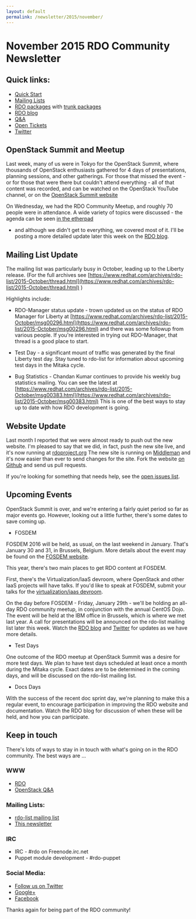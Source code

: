 ```yaml
---
layout: default
permalink: /newsletter/2015/november/
---
```

# November 2015 RDO Community Newsletter

## Quick links:

* [Quick Start](http://rdoproject.org/quickstart)
* [Mailing Lists](http://rdoproject.org/community/mailing-lists/)
* [RDO packages](http://rdoproject.org/repos/) with [trunk packages](http://rdoproject.org/repos/openstack/openstack-trunk/)
* [RDO blog](http://rdoproject.org/blog)
* [Q&A](http://ask.openstack.org/)
* [Open Tickets](http://tm3.org/rdobugs)
* [Twitter](http://twitter.com/rdocommunity)

## OpenStack Summit and Meetup

Last week, many of us were in Tokyo for the OpenStack Summit, where
thousands of OpenStack enthusiasts gathered for 4 days of
presentations, planning sessions, and other gatherings. For those that
missed the event - or for those that were there but couldn't attend
everything - all of that content was recorded, and can be watched on
the OpenStack YouTube channel, or on the [OpenStack Summit website](https://www.openstack.org/summit/tokyo-2015/videos/)

On Wednesday, we had the RDO Community Meetup, and roughly 70 people
were in attendance. A wide variety of topics were discussed - the
agenda can be seen [in the etherpad](https://etherpad.openstack.org/p/rdo-tokyo) 
- and although we didn't get to everything, we covered most of it. I'll be posting a more detailed update later this week on the [RDO blog](http://rdoproject.org/blog).

## Mailing List Update

The mailing list was particularly busy in October, leading up to the
Liberty release. (For the full archives see
[https://www.redhat.com/archives/rdo-list/2015-October/thread.html](https://www.redhat.com/archives/rdo-list/2015-October/thread.html) )

Highlights include:

* RDO-Manager status update - trown updated us on the status of RDO
Manager for Liberty at
[https://www.redhat.com/archives/rdo-list/2015-October/msg00296.html](https://www.redhat.com/archives/rdo-list/2015-October/msg00296.html)
and there was some followup from various people. If you're
interested in trying out RDO-Manager, that thread is a good place to
start.

* Test Day - a significant mount of traffic was generated by the final
Liberty test day. Stay tuned to rdo-list for information about
upcoming test days in the Mitaka cycle.

* Bug Statistics - Chandan Kumar continues to provide his weekly bug
statistics mailing. You can see the latest at
[https://www.redhat.com/archives/rdo-list/2015-October/msg00383.html](https://www.redhat.com/archives/rdo-list/2015-October/msg00383.html)
This is one of the best ways to stay up to date with how RDO
development is going.

## Website Update

Last month I reported that we were almost ready to push out the new
website. I'm pleased to say that we did, in fact, push the new site
live, and it's now running at [rdoproject.org](http://rdoproject.org/) 
The new site is running on [Middleman](https://middlemanapp.com/) 
and it's now easier
than ever to send changes for the site. Fork the website 
[on Github](https://github.com/redhat-openstack/website) and send us pull requests.

If you're looking for something that needs help, see the [open issues list](https://github.com/redhat-openstack/website/issues).

## Upcoming Events

OpenStack Summit is over, and we're entering a fairly quiet period so
far as major events go. However, looking out a little further, there's
some dates to save coming up.

* FOSDEM

FOSDEM 2016 will be held, as usual, on the last weekend in January.
That's January 30 and 31, in Brussels, Belgium. More details about the
event may be found on the [FOSDEM website](https://fosdem.org/2016/).

This year, there's two main places to get RDO content at FOSDEM.

First, there's the Virtualization/IaaS devroom, where OpenStack and
other IaaS projects will have talks. If you'd like to speak at FOSDEM, 
submit your talks for the [virtualization/iaas devroom](http://goo.gl/ZOS8W3).

On the day before FOSDEM - Friday, January 29th - we'll be holding an
all-day RDO community meetup, in conjunction with the annual CentOS
Dojo. The event will be held at the IBM office in Brussels, which is
where we met last year. A call for presentations will be announced on
the rdo-list mailing list later this week. Watch the [RDO blog](http://rdoproject.org/blog/) and [Twitter](http://twitter.com/rdoproject) for updates
as we have more details.

* Test Days

One outcome of the RDO meetup at OpenStack Summit was a desire for
more test days. We plan to have test days scheduled at least once a
month during the Mitaka cycle. Exact dates are to be determined in the
coming days, and will be discussed on the rdo-list mailing list.

* Docs Days

With the success of the recent doc sprint day, we're planning to make
this a regular event, to encourage participation in improving the RDO
website and documentation. Watch the RDO blog for discussion of when
these will be held, and how you can participate.

## Keep in touch 

There's lots of ways to stay in in touch with what's going on in the
RDO community. The best ways are ...

### WWW 
* [RDO](http://rdoproject.org/)
* [OpenStack Q&A](http://ask.openstack.org/ )

### Mailing Lists: 
* [rdo-list mailing list](http://www.redhat.com/mailman/listinfo/rdo-list )
* [This newsletter](http://www.redhat.com/mailman/listinfo/rdo-newsletter )

### IRC 
* IRC - #rdo on Freenode.irc.net
* Puppet module development - #rdo-puppet

### Social Media: 
* [Follow us on Twitter](http://twitter.com/rdocommunity )
* [Google+](http://tm3.org/rdogplus )
* [Facebook](http://facebook.com/rdocommunity)

Thanks again for being part of the RDO community!

